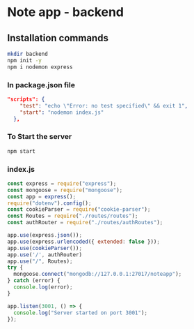 # Note app - backend

## Installation commands

```bash
mkdir backend
npm init -y
npm i nodemon express
```

### In package.json file
```json
"scripts": {
    "test": "echo \"Error: no test specified\" && exit 1",
    "start": "nodemon index.js"
  },
```
### To Start the server
```bash
npm start
```
### index.js
```js
const express = require("express");
const mongoose = require("mongoose");
const app = express();
require("dotenv").config();
const cookieParser = require("cookie-parser");
const Routes = require("./routes/routes");
const authRouter = require("./routes/authRoutes");

app.use(express.json());
app.use(express.urlencoded({ extended: false }));
app.use(cookieParser());
app.use('/', authRouter)
app.use("/", Routes);
try {
  mongoose.connect("mongodb://127.0.0.1:27017/noteapp");
} catch (error) {
  console.log(error);
}

app.listen(3001, () => {
  console.log("Server started on port 3001");
});
```


 


